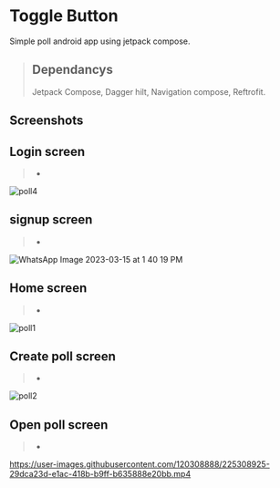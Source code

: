 # Toggle Button

Simple poll android app using jetpack compose.


>Dependancys
>-
> Jetpack Compose, 
> Dagger hilt, 
> Navigation compose, 
> Reftrofit.

## Screenshots


## Login screen
>-
![poll4](https://user-images.githubusercontent.com/120308888/225308535-0eb94c75-52cf-4f2a-8e29-29d28059c830.jpeg)



## signup screen
>-
![WhatsApp Image 2023-03-15 at 1 40 19 PM](https://user-images.githubusercontent.com/120308888/225308656-519b47b5-7bc5-4739-862d-e96796a56613.jpeg)


## Home screen
>-
![poll1](https://user-images.githubusercontent.com/120308888/225308735-b4ba02fa-2c04-4b30-b735-45cffb4b7a18.jpeg)



## Create poll screen
>-
![poll2](https://user-images.githubusercontent.com/120308888/225308821-2546866b-d078-476d-9d1c-ecfb0b48b4ec.jpeg)



## Open poll screen
>-
https://user-images.githubusercontent.com/120308888/225308925-29dca23d-e1ac-418b-b9ff-b635888e20bb.mp4
